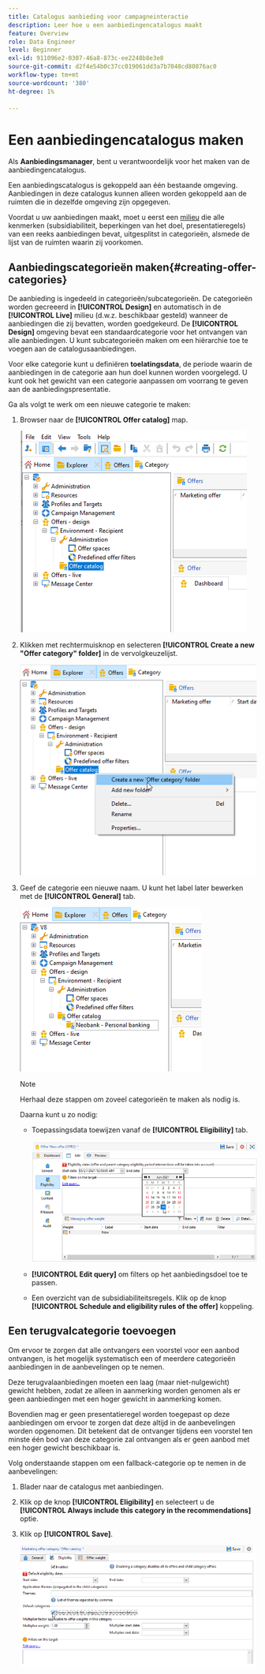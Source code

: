 ```yaml
---
title: Catalogus aanbieding voor campagneinteractie
description: Leer hoe u een aanbiedingencatalogus maakt
feature: Overview
role: Data Engineer
level: Beginner
exl-id: 911096e2-0307-46a8-873c-ee2248b8e3e8
source-git-commit: d2f4e54b0c37cc019061dd3a7b7048cd80876ac0
workflow-type: tm+mt
source-wordcount: '380'
ht-degree: 1%

---
```


# Een aanbiedingencatalogus maken

Als **Aanbiedingsmanager**, bent u verantwoordelijk voor het maken van de aanbiedingencatalogus.

Een aanbiedingscatalogus is gekoppeld aan één bestaande omgeving. Aanbiedingen in deze catalogus kunnen alleen worden gekoppeld aan de ruimten die in dezelfde omgeving zijn opgegeven.

Voordat u uw aanbiedingen maakt, moet u eerst een [milieu](interaction-env.md) die alle kenmerken (subsidiabiliteit, beperkingen van het doel, presentatieregels) van een reeks aanbiedingen bevat, uitgesplitst in categorieën, alsmede de lijst van de ruimten waarin zij voorkomen.

## Aanbiedingscategorieën maken{#creating-offer-categories}

De aanbieding is ingedeeld in categorieën/subcategorieën. De categorieën worden gecreeerd in **[!UICONTROL Design]** en automatisch in de **[!UICONTROL Live]** milieu (d.w.z. beschikbaar gesteld) wanneer de aanbiedingen die zij bevatten, worden goedgekeurd. De **[!UICONTROL Design]** omgeving bevat een standaardcategorie voor het ontvangen van alle aanbiedingen. U kunt subcategorieën maken om een hiërarchie toe te voegen aan de catalogusaanbiedingen.

Voor elke categorie kunt u definiëren **toelatingsdata**, de periode waarin de aanbiedingen in de categorie aan hun doel kunnen worden voorgelegd. U kunt ook het gewicht van een categorie aanpassen om voorrang te geven aan de aanbiedingspresentatie.

Ga als volgt te werk om een nieuwe categorie te maken:

1. Browser naar de **[!UICONTROL Offer catalog]** map.

   ![](assets/offer_cat_create_001.png)

1. Klikken met rechtermuisknop en selecteren **[!UICONTROL Create a new "Offer category" folder]** in de vervolgkeuzelijst.

   ![](assets/offer_cat_create_002.png)

1. Geef de categorie een nieuwe naam. U kunt het label later bewerken met de **[!UICONTROL General]** tab.

   ![](assets/offer_cat_create_003.png)

   >[!NOTE]
   >
   >Herhaal deze stappen om zoveel categorieën te maken als nodig is.

   Daarna kunt u zo nodig:

   * Toepassingsdata toewijzen vanaf de **[!UICONTROL Eligibility]** tab.

      ![](assets/offer_cat_create_004.png)

   * **[!UICONTROL Edit query]** om filters op het aanbiedingsdoel toe te passen.

   * Een overzicht van de subsidiabiliteitsregels. Klik op de knop **[!UICONTROL Schedule and eligibility rules of the offer]** koppeling.

## Een terugvalcategorie toevoegen

Om ervoor te zorgen dat alle ontvangers een voorstel voor een aanbod ontvangen, is het mogelijk systematisch een of meerdere categorieën aanbiedingen in de aanbevelingen op te nemen.

Deze terugvalaanbiedingen moeten een laag (maar niet-nulgewicht) gewicht hebben, zodat ze alleen in aanmerking worden genomen als er geen aanbiedingen met een hoger gewicht in aanmerking komen.

Bovendien mag er geen presentatieregel worden toegepast op deze aanbiedingen om ervoor te zorgen dat deze altijd in de aanbevelingen worden opgenomen. Dit betekent dat de ontvanger tijdens een voorstel ten minste één bod van deze categorie zal ontvangen als er geen aanbod met een hoger gewicht beschikbaar is.

Volg onderstaande stappen om een fallback-categorie op te nemen in de aanbevelingen:

1. Blader naar de catalogus met aanbiedingen.
1. Klik op de knop **[!UICONTROL Eligibility]** en selecteert u de **[!UICONTROL Always include this category in the recommendations]** optie.
1. Klik op **[!UICONTROL Save]**.

   ![](assets/offer_cat_default_001.png)
